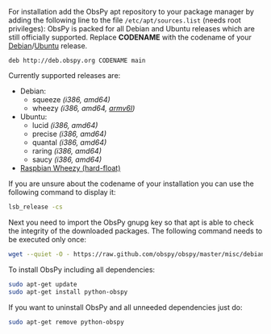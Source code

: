 For installation add the ObsPy apt repository to your package manager by adding the following line to the file `/etc/apt/sources.list` (needs root privileges):
ObsPy is packed for all Debian and Ubuntu releases which are still officially supported.
Replace **CODENAME** with the  codename of your [Debian](http://en.wikipedia.org/wiki/Debian#Releases)/[Ubuntu](http://en.wikipedia.org/wiki/Ubuntu_releases) release.

```sources.list
deb http://deb.obspy.org CODENAME main
```

Currently supported releases are:

 * Debian:
   - squeeze *(i386, amd64)*
   - wheezy *(i386, amd64, [armv6l](http://www.raspbian.org/))*
 * Ubuntu:
   - lucid *(i386, amd64)*
   - precise *(i386, amd64)*
   - quantal *(i386, amd64)*
   - raring *(i386, amd64)*
   - saucy *(i386, amd64)*
 * [Raspbian Wheezy (hard-float)](http://www.raspbian.org/)

If you are unsure about the codename of your installation you can use the following command to display it:

```bash
lsb_release -cs
```

Next you need to import the ObsPy gnupg key so that apt is able to check the integrity of the downloaded packages. The following command needs to be executed only once:

```bash
wget --quiet -O - https://raw.github.com/obspy/obspy/master/misc/debian/public.key | sudo apt-key add -
```

To install ObsPy including all dependencies:

```bash
sudo apt-get update
sudo apt-get install python-obspy
```

If you want to uninstall ObsPy and all unneeded dependencies just do:

```bash
sudo apt-get remove python-obspy
```